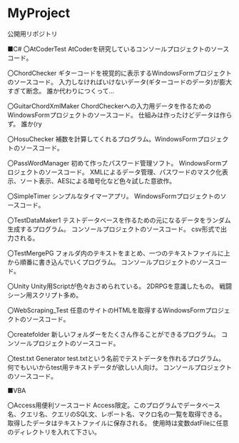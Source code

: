 # MyProject
公開用リポジトリ

■C#
〇AtCoderTest
AtCoderを研究しているコンソールプロジェクトのソースコード。

〇ChordChecker
ギターコードを視覚的に表示するWindowsFormプロジェクトのソースコード。
入力しなければいけないデータ(ギターコードのデータ)が膨大すぎて断念。
誰か代わりにつくって…

〇GuitarChordXmlMaker
ChordCheckerへの入力用データを作るためのWindowsFormプロジェクトのソースコード。
仕組みは作ったけどデータは作らず。
誰か(ry

〇HosuChecker
補数を計算してくれるプログラム。WindowsFormプロジェクトのソースコード。

〇PassWordManager
初めて作ったパスワード管理ソフト。
WindowsFormプロジェクトのソースコード。
XMLによるデータ管理、パスワードのマスク化表示、ソート表示、AESによる暗号化など色々試した意欲作。

〇SimpleTimer
シンプルなタイマーアプリ。
WindowsFormプロジェクトのソースコード。

〇TestDataMaker1
テストデータベースを作るための元になるデータをランダム生成するプログラム。
コンソールプロジェクトのソースコード。
csv形式で出力される。

〇TestMergePG
フォルダ内のテキストをまとめ、一つのテキストファイルに上から順番に書き込んでいくプログラム。
コンソールプロジェクトのソースコード。

〇Unity
Unity用Scriptが色々おさめられている。
2DRPGを意識したもの。
戦闘シーン用スクリプト多め。

〇WebScraping_Test
任意のサイトのHTMLを取得するWindowsFormプロジェクトのソースコード。

〇createfolder
新しいフォルダーをたくさん作ることができるプログラム。
コンソールプロジェクトのソースコード。

〇test.txt Generator
test.txtという名前でテストデータを作れるプログラム。
何でもいいからtest用テキストデータが欲しい人向け。
コンソールプロジェクトのソースコード。

■VBA

〇Access用便利ソースコード
Access限定。このプログラムでデータベース名、クエリ名、クエリのSQL文、レポート名、マクロ名の一覧を取得できる。
取得したデータはテキストファイルに保存される。
使用時は変数datFileに任意のディレクトリを入れて下さい。
